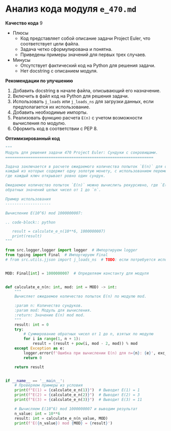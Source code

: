 # Анализ кода модуля `e_470.md`

**Качество кода**
9
-  Плюсы
    - Код представляет собой описание задачи Project Euler, что соответствует цели файла.
    - Задача четко сформулирована и понятна.
    - Приведены примеры значений для первых трех случаев.
-  Минусы
    - Отсутствует фактический код на Python для решения задачи.
    - Нет docstring с описанием модуля.

**Рекомендации по улучшению**

1.  Добавить docstring в начале файла, описывающий его назначение.
2.  Включить в файл код на Python для решения задачи.
3.  Использовать `j_loads` или `j_loads_ns` для загрузки данных, если предполагается их использование.
4.  Добавить необходимые импорты.
5.  Реализовать функцию расчета `E(n)` с учетом возможности вычисления по модулю.
6.  Оформить код в соответствии с PEP 8.

**Оптимизированный код**
```python
"""
Модуль для решения задачи 470 Project Euler: Сундуки с сокровищами.
=================================================================

Задача заключается в расчете ожидаемого количества попыток `E(n)` для открытия `n` сундуков,
каждый из которых содержит одну золотую монету, с использованием перемешанных ключей,
где каждый ключ открывает ровно один сундук.

Ожидаемое количество попыток `E(n)` можно вычислить рекурсивно, где `E(n)` равно сумме
обратных значений целых чисел от 1 до `n`.

Пример использования
--------------------

Вычисление E(10^6) mod 1000000007:

.. code-block:: python

   result = calculate_e_n(10**6, 1000000007)
   print(result)
"""

from src.logger.logger import logger  # Импортируем logger
from typing import Final  # Импортируем Final
# from src.utils.jjson import j_loads_ns  # TODO: если потребуется использовать j_loads_ns


MOD: Final[int] = 1000000007  # Определяем константу для модуля


def calculate_e_n(n: int, mod: int = MOD) -> int:
    """
    Вычисляет ожидаемое количество попыток E(n) по модулю mod.

    :param n: Количество сундуков.
    :param mod: Модуль для вычисления.
    :return: Значение E(n) mod mod.
    """
    result: int = 0
    try:
        # Суммирование обратных чисел от 1 до n, взятых по модулю
        for i in range(1, n + 1):
            result = (result + pow(i, mod - 2, mod)) % mod
    except Exception as e:
        logger.error(f'Ошибка при вычислении E(n) для n={n}: {e}', exc_info=True)
        return 0

    return result


if __name__ == '__main__':
    # Проверяем примеры из условия
    print(f"E(1) = {calculate_e_n(1)}")  # Выводит E(1) = 1
    print(f"E(2) = {calculate_e_n(2)}")  # Выводит E(2) = 3
    print(f"E(3) = {calculate_e_n(3)}")  # Выводит E(3) = 11

    # Вычисляем E(10^6) mod 1000000007 и выводим результат
    n_value: int = 10**6
    result: int = calculate_e_n(n_value, MOD)
    print(f'E({n_value}) mod {MOD} = {result}')
```